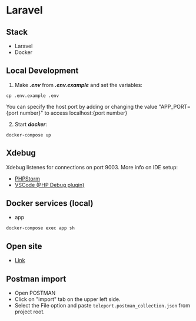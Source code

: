 # Laravel

## Stack
- Laravel
- Docker

## Local Development
1. Make ***.env*** from ***.env.example*** and set the variables:
```
cp .env.example .env
```
You can specify the host port by adding or changing the value "APP_PORT={port number}" to access localhost:{port number}

2. Start ***docker***:
```
docker-compose up
```

## Xdebug
Xdebug listenes for connections on port 9003.
More info on IDE setup:
- [PHPStorm](https://matthewsetter.com/setup-step-debugging-php-xdebug3-docker/)
- [VSCode (PHP Debug plugin)](https://dev.to/jackmiras/xdebug-in-vscode-with-docker-379l)

## Docker services (local)
+ app

```
docker-compose exec app sh
```

## Open site

- [Link](http://localhost:8083)

## Postman import
- Open POSTMAN
- Click on "import" tab on the upper left side.
- Select the File option and paste ``teleport.postman_collection.json`` from project root.
